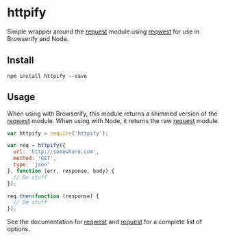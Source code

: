 # httpify
 
Simple wrapper around the [request](https://www.npmjs.org/package/request) module using [reqwest](https://www.npmjs.org/package/reqwest) for use in Browserify and Node.
 
## Install
 
```
npm install httpify --save
```
 
## Usage

When using with Browserify, this module returns a shimmed version of the [reqwest](https://www.npmjs.org/package/reqwest) module. When using with Node, it returns the raw [request](https://www.npmjs.org/package/request) module.

```js
var httpify = require('httpify');

var req = httpify({
  url: 'http://somewhere.com',
  method: 'GET',
  type: 'json'
}, function (err, response, body) {
  // Do stuff
});

req.then(function (response) {
  // Do stuff
});
```

See the documentation for [reqwest](https://www.npmjs.org/package/reqwest) and [request](https://www.npmjs.org/package/request) for a complete list of options.